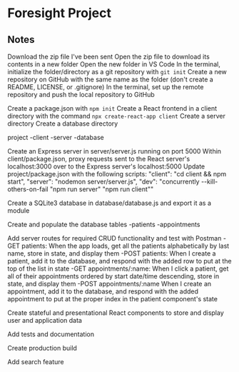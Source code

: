 # Foresight Project

## Notes
Download the zip file I've been sent
Open the zip file to download its contents in a new folder
Open the new folder in VS Code
In the terminal, initialize the folder/directory as a git repository with `git init`
Create a new repository on GitHub with the same name as the folder (don't create a README, LICENSE, or .gitignore)
In the terminal, set up the remote repository and push the local repository to GitHub

Create a package.json with `npm init`
Create a React frontend in a client directory with the command `npx create-react-app client`
Create a server directory
Create a database directory

project
-client
-server
-database

Create an Express server in server/server.js running on port 5000
Within client/package.json, proxy requests sent to the React server's localhost:3000 over to the Express server's localhost:5000
Update project/package.json with the following scripts:
  "client": "cd client && npm start",
  "server": "nodemon server/server.js",
  "dev": "concurrently --kill-others-on-fail \"npm run server\" \"npm run client\""

Create a SQLite3 database in database/database.js and export it as a module

Create and populate the database tables
-patients
-appointments

Add server routes for required CRUD functionality and test with Postman
-GET patients: When the app loads, get all the patients alphabetically by last name, store in state, and display them
-POST patients: When I create a patient, add it to the database, and respond with the added row to put at the top of the list in state
-GET appointments/:name: When I click a patient, get all of their appointments ordered by start date/time descending, store in state, and display them
-POST appointments/:name When I create an appointment, add it to the database, and respond with the added appointment to put at the proper index in the patient component's state

Create stateful and presentational React components to store and display user and application data

Add tests and documentation

Create production build

Add search feature